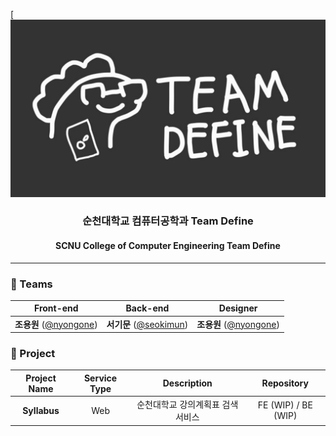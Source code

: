 [![Team Define](https://github.com/team-define/.github/blob/main/readme-art.png?raw=true)

### <p align="center" padding="0">순천대학교 컴퓨터공학과 Team Define</p>
#### <p align="center">SCNU College of Computer Engineering Team Define</p>

---



### 👥 Teams

| Front-end | Back-end | Designer |
|:---:|:---:|:---:|
| **조용원** ([@nyongone](https://github.com/nyongone))| **서기문** ([@seokimun](https://github.com/seokimun))| **조용원** ([@nyongone](https://github.com/nyongone))|

### 📝 Project

|Project Name|Service Type|Description|Repository
|:---:|:---:|:---:|:---:|
| **Syllabus** |Web| 순천대학교 강의계획표 검색 서비스 | FE (WIP)<!-- [FE](https://github.com/team-define/syllabus-fe) --> / BE (WIP)<!-- [BE](https://github.com/team-define/syllabus-be) -->|


